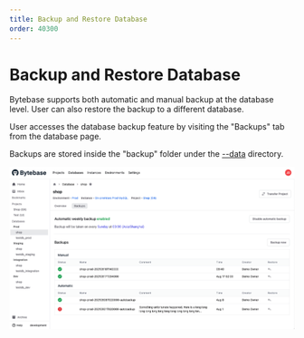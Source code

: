 ```yaml
---
title: Backup and Restore Database
order: 40300
---
```


# Backup and Restore Database

Bytebase supports both automatic and manual backup at the database level. User can also restore the backup to a different database.

User accesses the database backup feature by visiting the "Backups" tab from the database page.

Backups are stored inside the "backup" folder under the [--data](/docs/reference/command-line#data-less-than-less-than-directory-greater-than-greater-than) directory.

![backup-example](/static/docs-assets/backup-example.png)
